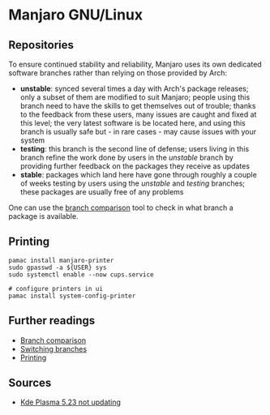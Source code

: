 # Manjaro GNU/Linux

## Repositories

To ensure continued stability and reliability, Manjaro uses its own dedicated software branches rather than relying on those provided by Arch:

- **unstable**: synced several times a day with Arch's package releases; only a subset of them are modified to suit Manjaro; people using this branch need to have the skills to get themselves out of trouble; thanks to the feedback from these users, many issues are caught and fixed at this level; the very latest software is be located here, and using this branch is usually safe but - in rare cases - may cause issues with your system
- **testing**: this branch is the second line of defense; users living in this branch refine the work done by users in the _unstable_ branch by providing further feedback on the packages they receive as updates
- **stable**: packages which land here have gone through roughly a couple of weeks testing by users using the _unstable_ and _testing_ branches; these packages are usually free of any problems

One can use the [branch comparison] tool to check in what branch a package is available.

## Printing

```shell
pamac install manjaro-printer
sudo gpasswd -a ${USER} sys
sudo systemctl enable --now cups.service

# configure printers in ui
pamac install system-config-printer
```

## Further readings

- [Branch comparison]
- [Switching branches]
- [Printing]

[branch comparison]: https://manjaro.org/branch-compare
[printing]: https://wiki.manjaro.org/index.php/Printing
[switching branches]: https://wiki.manjaro.org/index.php/Switching_Branches

## Sources

- [Kde Plasma 5.23 not updating]

[kde plasma 5.23 not updating]: https://forum.manjaro.org/t/kde-plasma-5-23-not-updating/88297/4

